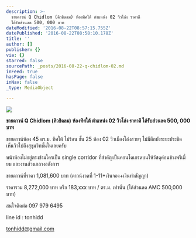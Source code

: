 ```yaml
---
description: >-
  ขายดาวน์ Q Chidlom (คิวชิดลม) ห้องทิศใต้ ตำแหน่ง 02 วิวโล่ง ราคาดี
  ได้รับส่วนลด 500, 000 บาท
dateModified: '2016-08-22T08:57:15.755Z'
datePublished: '2016-08-22T08:58:10.178Z'
title: ''
author: []
publisher: {}
via: {}
starred: false
sourcePath: _posts/2016-08-22-q-chidlom-02.md
inFeed: true
hasPage: false
inNav: false
_type: MediaObject

---
```

![](https://the-grid-user-content.s3-us-west-2.amazonaws.com/063d4005-b144-45dd-a482-59f41a679f5d.jpg)

**ขายดาวน์ Q Chidlom (คิวชิดลม) ห้องทิศใต้ ตำแหน่ง 02 วิวโล่ง ราคาดี ได้รับส่วนลด 500, 000 บาท**

ขายดาวน์ห้อง 45 ตร.ม. ทิศใต้ ไม่ร้อน ชั้น 25 ห้อง 02 วิวเมืองโล่งสวยๆ ไม่มีตึกบังระยะประชิด เห็นวิวไปถึงสุขุมวิทชั้นในเลยครับ

หน้าห้องไม่อยู่ตรงข้ามใครเป็น single corridor ที่สำคัญเป็นคอนโดเกรดบนให้วัสดุค่อนข้างพรีเมี่ยม และงานส่วนกลางอลังการ

ขายดาวน์ที่ราคา 1,081,600 บาท (ดาวน์งวดที่ 1-11+เงินจอง+เงินทำสัญญา)

ราคารวม 8,272,000 บาท หรือ 183,xxx บาท / ตร.ม. เท่านั้น (ได้ส่วนลด AMC 500,000 บาท)

สนใจติดต่อ 097 979 6495

line id : tonhidd

tonhidd@gmail.com